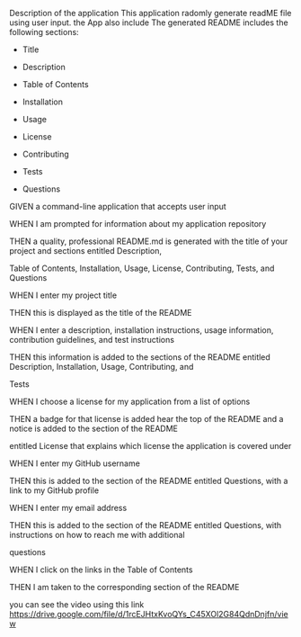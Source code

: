 Description of the application
This application radomly generate readME file using user input. the App also include
 The generated README includes the following sections: 

  * Title

  * Description

  * Table of Contents

  * Installation

  * Usage

  * License

  * Contributing

  * Tests


  * Questions
  
GIVEN a command-line application that accepts user input


WHEN I am prompted for information about my application repository


THEN a quality, professional README.md is generated with the title of your project and sections entitled Description, 

Table of Contents, Installation, Usage, License, Contributing, Tests, and Questions


WHEN I enter my project title


THEN this is displayed as the title of the README


WHEN I enter a description, installation instructions, usage information, contribution guidelines, and test instructions


THEN this information is added to the sections of the README entitled Description, Installation, Usage, Contributing, and 

Tests

WHEN I choose a license for my application from a list of options


THEN a badge for that license is added hear the top of the README and a notice is added to the section of the README 

entitled License that explains which license the application is covered under


WHEN I enter my GitHub username


THEN this is added to the section of the README entitled Questions, with a link to my GitHub profile


WHEN I enter my email address


THEN this is added to the section of the README entitled Questions, with instructions on how to reach me with additional 

questions


WHEN I click on the links in the Table of Contents


THEN I am taken to the corresponding section of the README



you can see the video using this link https://drive.google.com/file/d/1rcEJHtxKvoQYs_C45XOl2G84QdnDnjfn/view

